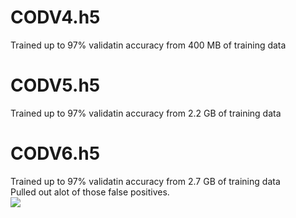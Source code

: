 # CODV4.h5
Trained up to 97% validatin accuracy from 400 MB of training data

# CODV5.h5
Trained up to 97% validatin accuracy from 2.2 GB of training data

# CODV6.h5
Trained up to 97% validatin accuracy from 2.7 GB of training data  
Pulled out alot of those false positives.  
![](https://imgur.com/T2ZHy63.png)
